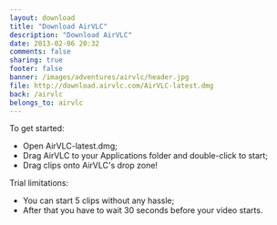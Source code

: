 ```yaml
---
layout: download
title: "Download AirVLC"
description: "Download AirVLC"
date: 2013-02-06 20:32
comments: false
sharing: true
footer: false
banner: /images/adventures/airvlc/header.jpg
file: http://download.airvlc.com/AirVLC-latest.dmg
back: /airvlc
belongs_to: airvlc
---
```


To get started:

- Open AirVLC-latest.dmg;
- Drag AirVLC to your Applications folder and double-click to start;
- Drag clips onto AirVLC's drop zone!

Trial limitations:

- You can start 5 clips without any hassle;
- After that you have to wait 30 seconds before your video starts.
